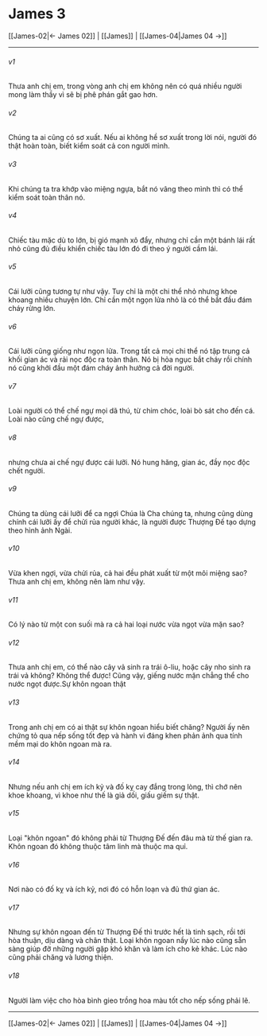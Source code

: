 # James 3

[[James-02|← James 02]] | [[James]] | [[James-04|James 04 →]]
***



###### v1 
Thưa anh chị em, trong vòng anh chị em không nên có quá nhiều người mong làm thầy vì sẽ bị phê phán gắt gao hơn. 

###### v2 
Chúng ta ai cũng có sơ xuất. Nếu ai không hề sơ xuất trong lời nói, người đó thật hoàn toàn, biết kiểm soát cả con người mình. 

###### v3 
Khi chúng ta tra khớp vào miệng ngựa, bắt nó vâng theo mình thì có thể kiểm soát toàn thân nó. 

###### v4 
Chiếc tàu mặc dù to lớn, bị gió mạnh xô đẩy, nhưng chỉ cần một bánh lái rất nhỏ cũng đủ điều khiển chiếc tàu lớn đó đi theo ý người cầm lái. 

###### v5 
Cái lưỡi cũng tương tự như vậy. Tuy chỉ là một chi thể nhỏ nhưng khoe khoang nhiều chuyện lớn. Chỉ cần một ngọn lửa nhỏ là có thể bắt đầu đám cháy rừng lớn. 

###### v6 
Cái lưỡi cũng giống như ngọn lửa. Trong tất cả mọi chi thể nó tập trung cả khối gian ác và rải nọc độc ra toàn thân. Nó bị hỏa ngục bắt cháy rồi chính nó cũng khởi đầu một đám cháy ảnh hưởng cả đời người. 

###### v7 
Loài người có thể chế ngự mọi dã thú, từ chim chóc, loài bò sát cho đến cá. Loài nào cũng chế ngự được, 

###### v8 
nhưng chưa ai chế ngự được cái lưỡi. Nó hung hăng, gian ác, đầy nọc độc chết người. 

###### v9 
Chúng ta dùng cái lưỡi để ca ngợi Chúa là Cha chúng ta, nhưng cũng dùng chính cái lưỡi ấy để chửi rủa người khác, là người được Thượng Đế tạo dựng theo hình ảnh Ngài. 

###### v10 
Vừa khen ngợi, vừa chửi rủa, cả hai đều phát xuất từ một môi miệng sao? Thưa anh chị em, không nên làm như vậy. 

###### v11 
Có lý nào từ một con suối mà ra cả hai loại nước vừa ngọt vừa mặn sao? 

###### v12 
Thưa anh chị em, có thể nào cây vả sinh ra trái ô-liu, hoặc cây nho sinh ra trái vả không? Không thể được! Cũng vậy, giếng nước mặn chẳng thể cho nước ngọt được.Sự khôn ngoan thật 

###### v13 
Trong anh chị em có ai thật sự khôn ngoan hiểu biết chăng? Người ấy nên chứng tỏ qua nếp sống tốt đẹp và hành vi đáng khen phản ảnh qua tính mềm mại do khôn ngoan mà ra. 

###### v14 
Nhưng nếu anh chị em ích kỷ và đố kỵ cay đắng trong lòng, thì chớ nên khoe khoang, vì khoe như thế là giả dối, giấu giếm sự thật. 

###### v15 
Loại "khôn ngoan" đó không phải từ Thượng Đế đến đâu mà từ thế gian ra. Khôn ngoan đó không thuộc tâm linh mà thuộc ma quỉ. 

###### v16 
Nơi nào có đố kỵ và ích kỷ, nơi đó có hỗn loạn và đủ thứ gian ác. 

###### v17 
Nhưng sự khôn ngoan đến từ Thượng Đế thì trước hết là tinh sạch, rồi tới hòa thuận, dịu dàng và chân thật. Loại khôn ngoan nầy lúc nào cũng sẵn sàng giúp đỡ những người gặp khó khăn và làm ích cho kẻ khác. Lúc nào cũng phải chăng và lương thiện. 

###### v18 
Người làm việc cho hòa bình gieo trồng hoa màu tốt cho nếp sống phải lẽ.

***
[[James-02|← James 02]] | [[James]] | [[James-04|James 04 →]]
